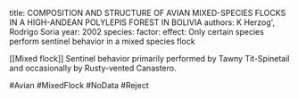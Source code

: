 title: COMPOSITION AND STRUCTURE OF AVIAN MIXED-SPECIES FLOCKS IN A HIGH-ANDEAN POLYLEPIS FOREST IN BOLIVIA
authors: K Herzog', Rodrigo Soria
year: 2002
species: 
factor: 
effect: Only certain species perform sentinel behavior in a mixed species flock

[[Mixed flock]]
Sentinel behavior primarily performed by Tawny Tit-Spinetail and occasionally by Rusty-vented Canastero.

#Avian #MixedFlock #NoData #Reject 

